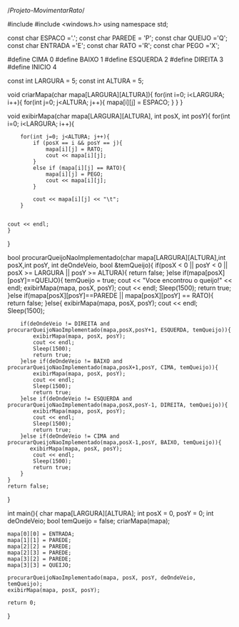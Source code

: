 /*Projeto-MovimentarRato*/


#include <iostream>
#include <windows.h>
using namespace std;

const char ESPACO ='.';
const char PAREDE = 'P';
const char QUEIJO ='Q';
const char ENTRADA ='E';
const char RATO ='R';
const char PEGO ='X';

#define CIMA 0
#define BAIXO 1
#define ESQUERDA 2
#define DIREITA 3
#define INICIO 4

const int LARGURA = 5;
const int ALTURA = 5;

void criarMapa(char mapa[LARGURA][ALTURA]){
    for(int i=0; i<LARGURA; i++){
        for(int j=0; j<ALTURA; j++){
            mapa[i][j] = ESPACO;
        }
    }
}

void exibirMapa(char mapa[LARGURA][ALTURA], int posX, int posY){
    for(int i=0; i<LARGURA; i++){

        for(int j=0; j<ALTURA; j++){
            if (posX == i && posY == j){
                mapa[i][j] = RATO;
                cout << mapa[i][j];
            }
            else if (mapa[i][j] == RATO){
                mapa[i][j] = PEGO;
                cout << mapa[i][j];
            }

            cout << mapa[i][j] << "\t";
        } 


    cout << endl;  
    }
}

bool procurarQueijoNaoImplementado(char mapa[LARGURA][ALTURA],int posX,int posY, int deOndeVeio, bool &temQueijo){
    if(posX < 0 || posY < 0 || posX >= LARGURA || posY >= ALTURA){
        return false;
    }else if(mapa[posX][posY]==QUEIJO){
        temQueijo = true;
        cout << "Voce encontrou o queijo!" << endl;
        exibirMapa(mapa, posX, posY);
        cout << endl;
        Sleep(1500);
        return true;
    }else if(mapa[posX][posY]==PAREDE || mapa[posX][posY] == RATO){
        return false;
    }else{
        exibirMapa(mapa, posX, posY);
        cout << endl;
        Sleep(1500);

        if(deOndeVeio != DIREITA and procurarQueijoNaoImplementado(mapa,posX,posY+1, ESQUERDA, temQueijo)){
            exibirMapa(mapa, posX, posY);
            cout << endl;
            Sleep(1500);
            return true;
        }else if(deOndeVeio != BAIXO and procurarQueijoNaoImplementado(mapa,posX+1,posY, CIMA, temQueijo)){
            exibirMapa(mapa, posX, posY);
            cout << endl;
            Sleep(1500);
            return true;
        }else if(deOndeVeio != ESQUERDA and procurarQueijoNaoImplementado(mapa,posX,posY-1, DIREITA, temQueijo)){
            exibirMapa(mapa, posX, posY);
            cout << endl;
            Sleep(1500);
            return true;
        }else if(deOndeVeio != CIMA and procurarQueijoNaoImplementado(mapa,posX-1,posY, BAIXO, temQueijo)){
           exibirMapa(mapa, posX, posY);
            cout << endl;
            Sleep(1500);
            return true;
        }
    }
    return false;
}

int main(){
    char mapa[LARGURA][ALTURA];
    int posX = 0, posY = 0;
    int deOndeVeio;
    bool temQueijo = false;
    criarMapa(mapa);
    
    mapa[0][0] = ENTRADA;
    mapa[1][1] = PAREDE;
    mapa[2][2] = PAREDE;
    mapa[2][3] = PAREDE;
    mapa[3][2] = PAREDE;
    mapa[3][3] = QUEIJO;

    procurarQueijoNaoImplementado(mapa, posX, posY, deOndeVeio, temQueijo);
    exibirMapa(mapa, posX, posY);
   
    return 0;
} 
  
